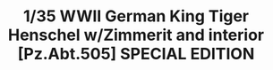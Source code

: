 ---
title: "1/35 WWII German King Tiger Henschel w/Zimmerit and interior [Pz.Abt.505] SPECIAL EDITION"
price: TBA
desc: ""
img_path: "/assets/img/TAKO2047S.jpg"
brand: AMMO
available: false
special_offer: false
new: false
soon: false
cat: "Plasticne-Makete"
subcat: "PM-TAKOM"
subsubcat: ""
sifra: "TAKO2047S"
---